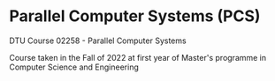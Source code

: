 # Parallel Computer Systems (PCS)
DTU Course 02258 - Parallel Computer Systems 

Course taken in the Fall of 2022 at first year of Master's programme in Computer Science and Engineering
